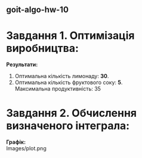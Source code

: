 ## goit-algo-hw-10
# Завдання 1. Оптимізація виробництва:
**Результати:**
1. Оптимальна кількість лимонаду: **30**.<br>
2. Оптимальна кількість фруктового соку: **5**.<br>
Максимальна продуктивність: 35<br>

# Завдання 2. Обчислення визначеного інтеграла:
**Графік:**<br>
Images/plot.png
